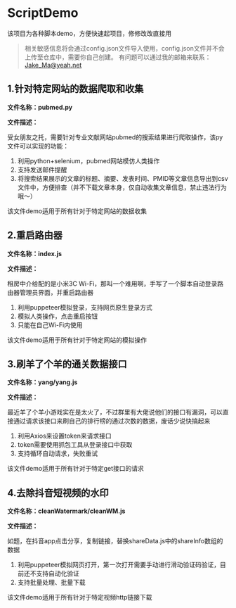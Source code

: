 # ScriptDemo
该项目为各种脚本demo，方便快速起项目，修修改改直接用

> 相关敏感信息将会通过config.json文件导入使用，config.json文件并不会上传至仓库中，需要你自己创建。
> 有问题可以通过我的邮箱来联系：Jake_Ma@yeah.net

## 1.针对特定网站的数据爬取和收集

**文件名称：pubmed.py**

**文件描述：**

受女朋友之托，需要针对专业文献网站pubmed的搜索结果进行爬取操作，该py文件可以实现的功能：
1. 利用python+selenium，pubmed网站模仿人类操作
2. 支持发送邮件提醒
3. 将搜索结果展示的文章的标题、摘要、发表时间、PMID等文章信息导出到csv文件中，方便排查（并不下载文章本身，仅自动收集文章信息，禁止违法行为哦～）

该文件demo适用于所有针对于特定网站的数据收集

## 2.重启路由器

**文件名称：index.js**

**文件描述：**

租房中介给配的是小米3C Wi-Fi，那叫一个难用啊，手写了一个脚本自动登录路由器管理员界面，并重启路由器
1. 利用puppeteer模拟登录，支持网页原生登录方式
2. 模拟人类操作，点击重启按钮
3. 只能在自己Wi-Fi内使用

该文件demo适用于所有针对于特定网站的模拟操作

## 3.刷羊了个羊的通关数据接口

**文件名称：yang/yang.js**

**文件描述：**

最近羊了个羊小游戏实在是太火了，不过群里有大佬说他们的接口有漏洞，可以直接通过请求该接口来刷自己的排行榜的通过次数的数据，废话少说快搞起来
1. 利用Axios来设置token来请求接口
2. token需要使用抓包工具从登录接口中获取
3. 支持循环自动请求，失败重试

该文件demo适用于所有针对于特定get接口的请求

## 4.去除抖音短视频的水印

**文件名称：cleanWatermark/cleanWM.js**

**文件描述：**

如题，在抖音app点击分享，复制链接，替换shareData.js中的shareInfo数组的数据
1. 利用puppeteer模拟网页打开，第一次打开需要手动进行滑动验证码验证，目前还不支持自动化验证
2. 支持批量处理、批量下载

该文件demo适用于所有针对于特定视频http链接下载